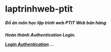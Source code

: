 # laptrinhweb-ptit
<h5>Đồ án môn học lập trình web PTIT Web bán hàng<h5>
<p>Hoàn thành Authentication Login.<p>
<a href = "https://ltw-ptit.herokuapp.com/login">Login Authentication</a>
...
